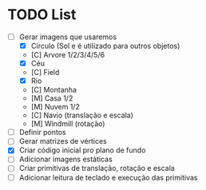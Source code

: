 # TODO List

- [ ] Gerar imagens que usaremos
  - [X] Circulo (Sol e é utilizado para outros objetos)
  - [C] Arvore 1/2/3/4/5/6
  - [X] Céu
  - [C] Field
  - [X] Rio
  - [C] Montanha
  - [M] Casa 1/2
  - [M] Nuvem 1/2
  - [C] Navio (translação e escala)
  - [M] Windmill (rotação)
- [ ] Definir pontos
- [ ] Gerar matrizes de vértices
- [X] Criar código inicial pro plano de fundo
- [ ] Adicionar imagens estáticas
- [ ] Criar primitivas de translação, rotação e escala
- [ ] Adicionar leitura de teclado e execução das primitivas
